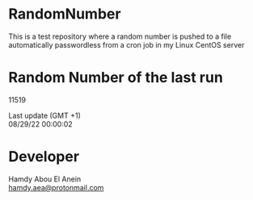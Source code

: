 # RandomNumber    
This is a test repository where a random number is pushed to a file automatically passwordless from a cron job in my Linux CentOS server    
# Random Number of the last run   
11519
      
Last update (GMT +1)    
08/29/22 00:00:02
# Developer    
Hamdy Abou El Anein   
hamdy.aea@protonmail.com
